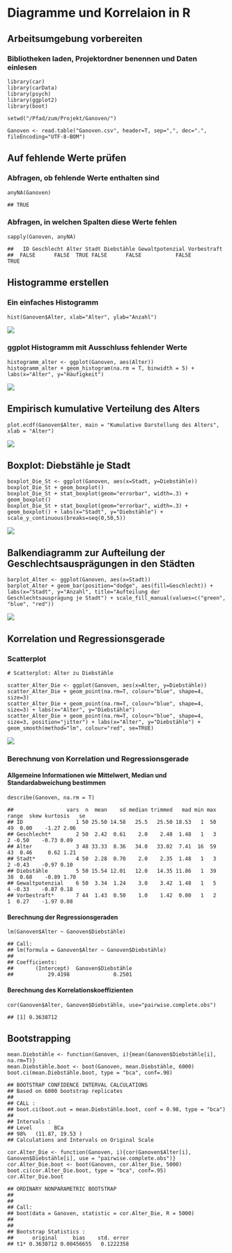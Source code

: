 
# Diagramme und Korrelaion in R
## Arbeitsumgebung vorbereiten

### Bibliotheken laden, Projektordner benennen und Daten einlesen
```
library(car) 
library(carData)
library(psych)
library(ggplot2)
library(boot)

setwd("/Pfad/zum/Projekt/Ganoven/")

Ganoven <- read.table("Ganoven.csv", header=T, sep=",", dec=".", fileEncoding="UTF-8-BOM")
```

## Auf fehlende Werte prüfen
### Abfragen, ob fehlende Werte enthalten sind
```
anyNA(Ganoven)
```
```
## TRUE
```
### Abfragen, in welchen Spalten diese Werte fehlen
```
sapply(Ganoven, anyNA)
```

```
##   ID Geschlecht Alter Stadt Diebstähle Gewaltpotenzial Vorbestraft 
##  FALSE      FALSE  TRUE FALSE      FALSE           FALSE        TRUE
```


## Histogramme erstellen
### Ein einfaches Histogramm
```
hist(Ganoven$Alter, xlab="Alter", ylab="Anzahl")
```
![](images/Histogramm_alter_der_Ganoven.png)

### ggplot Histogramm mit Ausschluss fehlender Werte
```
histogramm_alter <- ggplot(Ganoven, aes(Alter))
histogramm_alter + geom_histogram(na.rm = T, binwidth = 5) + labs(x="Alter", y="Häufigkeit")
```
![](images/Histogramm_Alter_2.png)

## Empirisch kumulative Verteilung des Alters
```
plot.ecdf(Ganoven$Alter, main = "Kumulative Darstellung des Alters", xlab = "Alter")
```
![](images/Empirisch_kumulative_Verteilung_des_alters.png)

## Boxplot: Diebstähle je Stadt
```
boxplot_Die_St <- ggplot(Ganoven, aes(x=Stadt, y=Diebstähle))
boxplot_Die_St + geom_boxplot()
boxplot_Die_St + stat_boxplot(geom="errorbar", width=.3) + geom_boxplot()
boxplot_Die_St + stat_boxplot(geom="errorbar", width=.3) + geom_boxplot() + labs(x="Stadt", y="Diebstähle") + scale_y_continuous(breaks=seq(0,50,5))
```
![](images/Boxplot_die_St.png)

## Balkendiagramm zur Aufteilung der Geschlechtsausprägungen in den Städten
```
barplot_Alter <- ggplot(Ganoven, aes(x=Stadt))
barplot_Alter + geom_bar(position="dodge", aes(fill=Geschlecht)) + labs(x="Stadt", y="Anzahl", title="Aufteilung der Geschlechtsausprägung je Stadt") + scale_fill_manual(values=c("green", "blue", "red"))

```
![](Balkendiagramm_mdw.png)

## Korrelation und Regressionsgerade
### Scatterplot
```
# Scatterplot: Alter zu Diebstähle

scatter_Alter_Die <- ggplot(Ganoven, aes(x=Alter, y=Diebstähle))
scatter_Alter_Die + geom_point(na.rm=T, colour="blue", shape=4, size=3)
scatter_Alter_Die + geom_point(na.rm=T, colour="blue", shape=4, size=3) + labs(x="Alter", y="Diebstähle")
scatter_Alter_Die + geom_point(na.rm=T, colour="blue", shape=4, size=3, position="jitter") + labs(x="Alter", y="Diebstähle") + geom_smooth(method="lm", colour="red", se=TRUE) 
```
![](images/Scatterplot.png)

### Berechnung von Korrelation und Regressionsgerade
#### Allgemeine Informationen wie Mittelwert, Median und Standardabweichung bestimmen
```
describe(Ganoven, na.rm = T)
```
```
##                 vars  n  mean    sd median trimmed   mad min max range  skew kurtosis   se
## ID                 1 50 25.50 14.58   25.5   25.50 18.53   1  50    49  0.00    -1.27 2.06
## Geschlecht*        2 50  2.42  0.61    2.0    2.48  1.48   1   3     2 -0.50    -0.73 0.09
## Alter              3 48 33.33  8.36   34.0   33.02  7.41  16  59    43  0.46     0.62 1.21
## Stadt*             4 50  2.28  0.70    2.0    2.35  1.48   1   3     2 -0.43    -0.97 0.10
## Diebstähle         5 50 15.54 12.01   12.0   14.35 11.86   1  39    38  0.68    -0.89 1.70
## Gewaltpotenzial    6 50  3.34  1.24    3.0    3.42  1.48   1   5     4 -0.33    -0.87 0.18
## Vorbestraft*       7 44  1.43  0.50    1.0    1.42  0.00   1   2     1  0.27    -1.97 0.08
```
#### Berechnung der Regressionsgeraden
```
lm(Ganoven$Alter ~ Ganoven$Diebstähle)
```
```
## Call:
## lm(formula = Ganoven$Alter ~ Ganoven$Diebstähle)
##
## Coefficients:
##       (Intercept)  Ganoven$Diebstähle 
##           29.4198              0.2501  
```
#### Berechnung des Korrelationskoeffizienten
```
cor(Ganoven$Alter, Ganoven$Diebstähle, use="pairwise.complete.obs")
```
```
## [1] 0.3638712
```


##  Bootstrapping
```
mean.Diebstähle <- function(Ganoven, i){mean(Ganoven$Diebstähle[i], na.rm=T)}
mean.Diebstähle.boot <- boot(Ganoven, mean.Diebstähle, 6000)
boot.ci(mean.Diebstähle.boot, type = "bca", conf=.98)
```

```
## BOOTSTRAP CONFIDENCE INTERVAL CALCULATIONS
## Based on 6000 bootstrap replicates
## 
## CALL : 
## boot.ci(boot.out = mean.Diebstähle.boot, conf = 0.98, type = "bca")
## 
## Intervals : 
## Level       BCa          
## 98%   (11.87, 19.53 )  
## Calculations and Intervals on Original Scale
```

```
cor.Alter_Die <- function(Ganoven, i){cor(Ganoven$Alter[i], Ganoven$Diebstähle[i], use = "pairwise.complete.obs")}
cor.Alter_Die.boot <- boot(Ganoven, cor.Alter_Die, 5000)
boot.ci(cor.Alter_Die.boot, type = "bca", conf=.95)
cor.Alter_Die.boot
```

```
## ORDINARY NONPARAMETRIC BOOTSTRAP
## 
## 
## Call:
## boot(data = Ganoven, statistic = cor.Alter_Die, R = 5000)
## 
## 
## Bootstrap Statistics :
##      original     bias    std. error
## t1* 0.3638712 0.00456655   0.1222358
```



